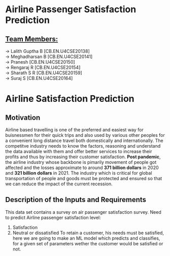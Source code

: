 <h1>Airline Passenger Satisfaction Prediction</h1>
<h2><u>Team Members:</u></h2>
-> Lalith Guptha B [CB.EN.U4CSE20138]<br>
-> Meghadharsan B [CB.EN.U4CSE20141]<br>
-> Pranesh [CB.EN.U4CSE20150]<br>
-> Rengaraj R [CB.EN.U4CSE20154]<br>
-> Sharath S R [CB.EN.U4CSE20159]<br>
-> Suraj S [CB.EN.U4CSE20164]<br>

# Airline Satisfaction Prediction
## Motivation
Airline based travelling is one of the preferred and easiest way for buisnessmen for their quick trips and also used by various other peoples for a convenient long distance travel both domestically and internationally. The competitve industry needs to know the factors, reasoning and understand the data available with them and offer better services to increase their profits and thus by increasing their customer satisfaction.
**Post pandemic**, the airline industry whose backbone is pimarily movement of people got affected and the losses approximate to around **371 billion dollars** in 2020 and **321 billion dollars** in 2021. The industry which is critical for global transportation of people and goods must be protected and ensured so that we can reduce the impact of the current recession. 
## Description of the Inputs and Requirements
This data set contains a survey on air passenger satisfaction survey. Need to predict Airline passenger satisfaction level:

 1. Satisfaction
 2. Neutral or dissatisfied
To retain a customer, his needs must be satisfied, here we are going to make an ML model which predicts and classifies, for a given set of parameters wether the customer would be satisfied or not. 
